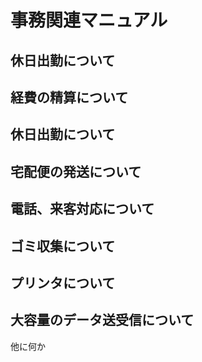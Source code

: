 # 事務関連マニュアル
## 休日出勤について
## 経費の精算について
## 休日出勤について
## 宅配便の発送について
## 電話、来客対応について
## ゴミ収集について
## プリンタについて
## 大容量のデータ送受信について

他に何か
